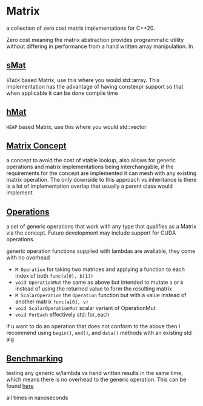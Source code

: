 # Matrix 
a collection of zero cost matrix implementations for C++20.

Zero cost meaning the matrix abstraction provides programmatic utility without differing in performance from a hand written array manipulation. In

## [sMat](smat.hpp)
`STACK` based Matrix, use this where you would std::array. This implementation has the advantage of having constexpr support so that when applicable it can be done compile time

## [hMat](hmat.hpp)
`HEAP` based Matrix, use this where you would std::vector

## [Matrix Concept](cmat.hpp)
a concept to avoid the cost of vtable lookup, also allows for generic operations and matrix implementations being interchangable, if the requirements for the concept are implemented it can mesh with any existing matrix operation. The only downside to this approach vs inheritance is there is a lot of implementation overlap that usually a parent class would implement

## [Operations](mat_ops.hpp)
a set of generic operations that work with any type that qualifies as a Matrix via the concept. Future devolopment may include support for CUDA operations. 

generic operation functions supplied with lambdas are avaliable, they come with no overhead
* `M Operation` for taking two matrices and applying a function to each index of both `func(a[0], b[1])`
* `void OperationMut` the same as above but intended to mutate `a` or `b` instead of using the returned value to form the resulting matrix
* `M ScalarOperation` the `Operation` function but with a value instead of another matrix `func(a[0], v)`
* `void ScalarOperationMut` scalar variant of OperationMut
* `void ForEach` effectively std::for_each

if u want to do an operation that does not conform to the above then I recommend using `begin()`, `end()`, and `data()` methods with an existing std alg

## [Benchmarking](benchmarks)
testing any generic w/lambda vs hand written results in the same time, which means there is no overhead to the generic operation. This can be found [here](https://github.com/EntireTwix/Matrix/blob/main/benchmarks/handwritten_vs_generic.cpp)

all times in nanoseconds

